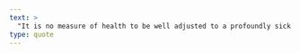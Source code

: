 ```yaml
---
text: >
  "It is no measure of health to be well adjusted to a profoundly sick society." - J. Krishnamurti
type: quote
---
```

